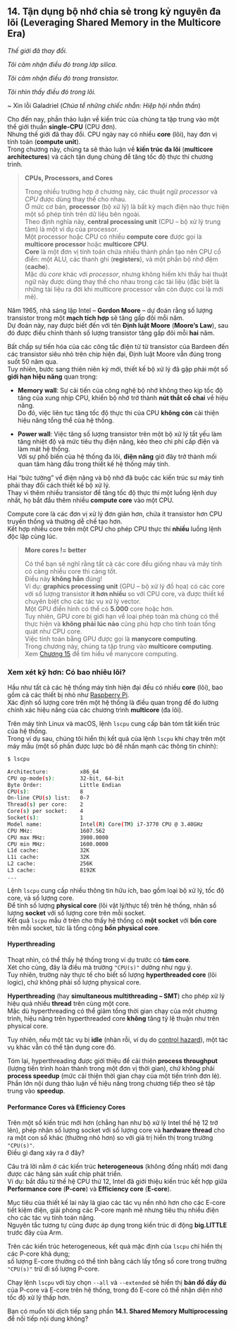 
## 14. Tận dụng bộ nhớ chia sẻ trong kỷ nguyên đa lõi (Leveraging Shared Memory in the Multicore Era)

*Thế giới đã thay đổi.*  

*Tôi cảm nhận điều đó trong lớp silica.*  

*Tôi cảm nhận điều đó trong transistor.*  

*Tôi nhìn thấy điều đó trong lõi.*  

\~ Xin lỗi Galadriel (*Chúa tể những chiếc nhẫn: Hiệp hội nhẫn thần*)  

Cho đến nay, phần thảo luận về kiến trúc của chúng ta tập trung vào một thế giới thuần **single-CPU** (CPU đơn).  
Nhưng thế giới đã thay đổi. CPU ngày nay có nhiều **core** (lõi), hay đơn vị tính toán (**compute unit**).  
Trong chương này, chúng ta sẽ thảo luận về **kiến trúc đa lõi** (**multicore architectures**) và cách tận dụng chúng để tăng tốc độ thực thi chương trình.

> **CPUs, Processors, and Cores**  
>  
> Trong nhiều trường hợp ở chương này, các thuật ngữ *processor* và *CPU* được dùng thay thế cho nhau.  
> Ở mức cơ bản, **processor** (bộ xử lý) là bất kỳ mạch điện nào thực hiện một số phép tính trên dữ liệu bên ngoài.  
> Theo định nghĩa này, **central processing unit** (CPU – bộ xử lý trung tâm) là một ví dụ của processor.  
> Một processor hoặc CPU có nhiều **compute core** được gọi là **multicore processor** hoặc **multicore CPU**.  
> **Core** là một đơn vị tính toán chứa nhiều thành phần tạo nên CPU cổ điển: một ALU, các thanh ghi (**registers**), và một phần bộ nhớ đệm (**cache**).  
> Mặc dù *core* khác với *processor*, nhưng không hiếm khi thấy hai thuật ngữ này được dùng thay thế cho nhau trong các tài liệu (đặc biệt là những tài liệu ra đời khi multicore processor vẫn còn được coi là mới mẻ).

Năm 1965, nhà sáng lập Intel – **Gordon Moore** – dự đoán rằng số lượng transistor trong một **mạch tích hợp** sẽ tăng gấp đôi mỗi năm.  
Dự đoán này, nay được biết đến với tên **Định luật Moore** (**Moore’s Law**), sau đó được điều chỉnh thành số lượng transistor tăng gấp đôi mỗi **hai** năm.  

Bất chấp sự tiến hóa của các công tắc điện tử từ transistor của Bardeen đến các transistor siêu nhỏ trên chip hiện đại, Định luật Moore vẫn đúng trong suốt 50 năm qua.  
Tuy nhiên, bước sang thiên niên kỷ mới, thiết kế bộ xử lý đã gặp phải một số **giới hạn hiệu năng** quan trọng:

- **Memory wall**: Sự cải tiến của công nghệ bộ nhớ không theo kịp tốc độ tăng của xung nhịp CPU, khiến bộ nhớ trở thành **nút thắt cổ chai** về hiệu năng.  
  Do đó, việc liên tục tăng tốc độ thực thi của CPU **không còn** cải thiện hiệu năng tổng thể của hệ thống.

- **Power wall**: Việc tăng số lượng transistor trên một bộ xử lý tất yếu làm tăng nhiệt độ và mức tiêu thụ điện năng, kéo theo chi phí cấp điện và làm mát hệ thống.  
  Với sự phổ biến của hệ thống đa lõi, **điện năng** giờ đây trở thành mối quan tâm hàng đầu trong thiết kế hệ thống máy tính.

Hai “bức tường” về điện năng và bộ nhớ đã buộc các kiến trúc sư máy tính phải thay đổi cách thiết kế bộ xử lý.  
Thay vì thêm nhiều transistor để tăng tốc độ thực thi một luồng lệnh duy nhất, họ bắt đầu thêm nhiều **compute core** vào một CPU.  

Compute core là các đơn vị xử lý đơn giản hơn, chứa ít transistor hơn CPU truyền thống và thường dễ chế tạo hơn.  
Kết hợp nhiều core trên một CPU cho phép CPU thực thi **nhiều** luồng lệnh độc lập cùng lúc.

> **More cores != better**  
>  
> Có thể bạn sẽ nghĩ rằng tất cả các core đều giống nhau và máy tính có càng nhiều core thì càng tốt.  
> Điều này **không hẳn** đúng!  
> Ví dụ: **graphics processing unit** (GPU – bộ xử lý đồ họa) có các core với số lượng transistor **ít hơn nhiều** so với CPU core, và được thiết kế chuyên biệt cho các tác vụ xử lý vector.  
> Một GPU điển hình có thể có **5.000** core hoặc hơn.  
> Tuy nhiên, GPU core bị giới hạn về loại phép toán mà chúng có thể thực hiện và **không phải lúc nào** cũng phù hợp cho tính toán tổng quát như CPU core.  
> Việc tính toán bằng GPU được gọi là **manycore computing**.  
> Trong chương này, chúng ta tập trung vào **multicore computing**.  
> Xem [Chương 15](../C15-Parallel/gpu.html#_GPUs) để tìm hiểu về manycore computing.




### Xem xét kỹ hơn: Có bao nhiêu lõi?

Hầu như tất cả các hệ thống máy tính hiện đại đều có nhiều **core** (lõi), bao gồm cả các thiết bị nhỏ như [Raspberry Pi](https://www.raspberrypi.org/).  
Xác định số lượng core trên một hệ thống là điều quan trọng để đo lường chính xác hiệu năng của các chương trình **multicore** (đa lõi).  

Trên máy tính Linux và macOS, lệnh `lscpu` cung cấp bản tóm tắt kiến trúc của hệ thống.  
Trong ví dụ sau, chúng tôi hiển thị kết quả của lệnh `lscpu` khi chạy trên một máy mẫu (một số phần được lược bỏ để nhấn mạnh các thông tin chính):

```bash
$ lscpu

Architecture:          x86_64
CPU op-mode(s):        32-bit, 64-bit
Byte Order:            Little Endian
CPU(s):                8
On-line CPU(s) list:   0-7
Thread(s) per core:    2
Core(s) per socket:    4
Socket(s):             1
Model name:            Intel(R) Core(TM) i7-3770 CPU @ 3.40GHz
CPU MHz:               1607.562
CPU max MHz:           3900.0000
CPU min MHz:           1600.0000
L1d cache:             32K
L1i cache:             32K
L2 cache:              256K
L3 cache:              8192K
...
```


Lệnh `lscpu` cung cấp nhiều thông tin hữu ích, bao gồm loại bộ xử lý, tốc độ core, và số lượng core.  
Để tính số lượng **physical core** (lõi vật lý/thực tế) trên hệ thống, nhân số lượng **socket** với số lượng core trên mỗi socket.  
Kết quả `lscpu` mẫu ở trên cho thấy hệ thống có **một socket** với **bốn core** trên mỗi socket, tức là tổng cộng **bốn physical core**.

#### Hyperthreading

Thoạt nhìn, có thể thấy hệ thống trong ví dụ trước có **tám core**.  
Xét cho cùng, đây là điều mà trường `"CPU(s)"` dường như ngụ ý.  
Tuy nhiên, trường này thực tế cho biết số lượng **hyperthreaded core** (lõi logic), chứ không phải số lượng physical core.  

**Hyperthreading** (hay **simultaneous multithreading – SMT**) cho phép xử lý hiệu quả nhiều **thread** trên cùng một core.  
Mặc dù hyperthreading có thể giảm tổng thời gian chạy của một chương trình, hiệu năng trên hyperthreaded core **không** tăng tỷ lệ thuận như trên physical core.  

Tuy nhiên, nếu một tác vụ bị **idle** (nhàn rỗi, ví dụ do [control hazard](../C5-Arch/pipelining_advanced.html#_pipelining_hazards_control_hazards)), một tác vụ khác vẫn có thể tận dụng core đó.  

Tóm lại, hyperthreading được giới thiệu để cải thiện **process throughput** (lượng tiến trình hoàn thành trong một đơn vị thời gian), chứ không phải **process speedup** (mức cải thiện thời gian chạy của một tiến trình đơn lẻ).  
Phần lớn nội dung thảo luận về hiệu năng trong chương tiếp theo sẽ tập trung vào **speedup**.

#### Performance Cores và Efficiency Cores

Trên một số kiến trúc mới hơn (chẳng hạn như bộ xử lý Intel thế hệ 12 trở lên), phép nhân số lượng socket với số lượng core và **hardware thread** cho ra một con số khác (thường nhỏ hơn) so với giá trị hiển thị trong trường `"CPU(s)"`.  
Điều gì đang xảy ra ở đây?  

Câu trả lời nằm ở các kiến trúc **heterogeneous** (không đồng nhất) mới đang được các hãng sản xuất chip phát triển.  
Ví dụ: bắt đầu từ thế hệ CPU thứ 12, Intel đã giới thiệu kiến trúc kết hợp giữa **Performance core** (**P-core**) và **Efficiency core** (**E-core**).  

Mục tiêu của thiết kế lai này là giao các tác vụ nền nhỏ hơn cho các E-core tiết kiệm điện, giải phóng các P-core mạnh mẽ nhưng tiêu thụ nhiều điện cho các tác vụ tính toán nặng.  
Nguyên tắc tương tự cũng được áp dụng trong kiến trúc di động **big.LITTLE** trước đây của Arm.

Trên các kiến trúc heterogeneous, kết quả mặc định của `lscpu` chỉ hiển thị các P-core khả dụng;  
số lượng E-core thường có thể tính bằng cách lấy tổng số core trong trường `"CPU(s)"` trừ đi số lượng P-core.  

Chạy lệnh `lscpu` với tùy chọn `--all` và `--extended` sẽ hiển thị **bản đồ đầy đủ** của P-core và E-core trên hệ thống, trong đó E-core có thể nhận diện nhờ tốc độ xử lý thấp hơn.

Bạn có muốn tôi dịch tiếp sang phần **14.1. Shared Memory Multiprocessing** để nối tiếp nội dung không?